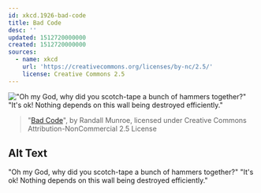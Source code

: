 ```yaml
---
id: xkcd.1926-bad-code
title: Bad Code
desc: ''
updated: 1512720000000
created: 1512720000000
sources:
  - name: xkcd
    url: 'https://creativecommons.org/licenses/by-nc/2.5/'
    license: Creative Commons 2.5
---
```

!["Oh my God, why did you scotch-tape a bunch of hammers together?" "It's ok! Nothing depends on this wall being destroyed efficiently."](https://imgs.xkcd.com/comics/bad_code.png)
> "[Bad Code](https://xkcd.com/1926/)", by Randall Munroe, licensed under Creative Commons Attribution-NonCommercial 2.5 License

## Alt Text
"Oh my God, why did you scotch-tape a bunch of hammers together?" "It's ok! Nothing depends on this wall being destroyed efficiently."
